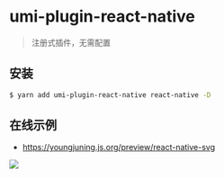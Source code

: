 # umi-plugin-react-native

> 注册式插件，无需配置

## 安装

```sh
$ yarn add umi-plugin-react-native react-native -D
```

##  在线示例

- https://youngjuning.js.org/preview/react-native-svg

![](https://i.loli.net/2021/01/08/HbaNEYrqzCKMDtI.png)
